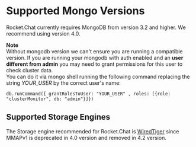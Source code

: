 # Supported Mongo Versions

Rocket.Chat currently requires MongoDB from version 3.2 and higher. We recommend using version 4.0.

**Note** <br>
Without mongodb version we can't ensure you are running a compatible version.
If you are running your mongodb with auth enabled and an **user different from admin**
you may need to grant permissions for this user to check cluster data. <br>
You can do it via mongo shell running the following command replacing the string _YOUR_USER_ by the correct user\'s name:

```
db.runCommand({ grantRolesToUser: "YOUR_USER" , roles: [{role: "clusterMonitor", db: "admin"}]})
```

## Supported Storage Engines

The Storage engine recommended for Rocket.Chat is [WiredTiger](https://docs.mongodb.com/manual/core/wiredtiger/) since MMAPv1 is deprecated in 4.0 version and removed in 4.2 version.

